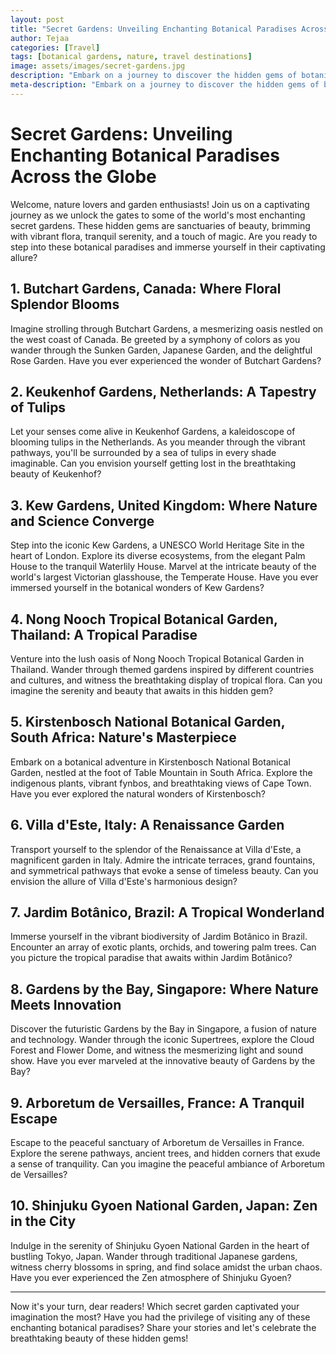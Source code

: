 ```yaml
---
layout: post
title: "Secret Gardens: Unveiling Enchanting Botanical Paradises Across the Globe"
author: Tejaa
categories: [Travel]
tags: [botanical gardens, nature, travel destinations]
image: assets/images/secret-gardens.jpg
description: "Embark on a journey to discover the hidden gems of botanical paradises around the world. Explore enchanting secret gardens filled with colorful blooms, peaceful serenity, and awe-inspiring natural beauty."
meta-description: "Embark on a journey to discover the hidden gems of botanical paradises around the world. Explore enchanting secret gardens filled with colorful blooms, peaceful serenity, and awe-inspiring natural beauty."
---
```


# Secret Gardens: Unveiling Enchanting Botanical Paradises Across the Globe

Welcome, nature lovers and garden enthusiasts! Join us on a captivating journey as we unlock the gates to some of the world's most enchanting secret gardens. These hidden gems are sanctuaries of beauty, brimming with vibrant flora, tranquil serenity, and a touch of magic. Are you ready to step into these botanical paradises and immerse yourself in their captivating allure?

## 1. Butchart Gardens, Canada: Where Floral Splendor Blooms

Imagine strolling through Butchart Gardens, a mesmerizing oasis nestled on the west coast of Canada. Be greeted by a symphony of colors as you wander through the Sunken Garden, Japanese Garden, and the delightful Rose Garden. Have you ever experienced the wonder of Butchart Gardens?

## 2. Keukenhof Gardens, Netherlands: A Tapestry of Tulips

Let your senses come alive in Keukenhof Gardens, a kaleidoscope of blooming tulips in the Netherlands. As you meander through the vibrant pathways, you'll be surrounded by a sea of tulips in every shade imaginable. Can you envision yourself getting lost in the breathtaking beauty of Keukenhof?

## 3. Kew Gardens, United Kingdom: Where Nature and Science Converge

Step into the iconic Kew Gardens, a UNESCO World Heritage Site in the heart of London. Explore its diverse ecosystems, from the elegant Palm House to the tranquil Waterlily House. Marvel at the intricate beauty of the world's largest Victorian glasshouse, the Temperate House. Have you ever immersed yourself in the botanical wonders of Kew Gardens?

## 4. Nong Nooch Tropical Botanical Garden, Thailand: A Tropical Paradise

Venture into the lush oasis of Nong Nooch Tropical Botanical Garden in Thailand. Wander through themed gardens inspired by different countries and cultures, and witness the breathtaking display of tropical flora. Can you imagine the serenity and beauty that awaits in this hidden gem?

## 5. Kirstenbosch National Botanical Garden, South Africa: Nature's Masterpiece

Embark on a botanical adventure in Kirstenbosch National Botanical Garden, nestled at the foot of Table Mountain in South Africa. Explore the indigenous plants, vibrant fynbos, and breathtaking views of Cape Town. Have you ever explored the natural wonders of Kirstenbosch?

## 6. Villa d'Este, Italy: A Renaissance Garden

Transport yourself to the splendor of the Renaissance at Villa d'Este, a magnificent garden in Italy. Admire the intricate terraces, grand fountains, and symmetrical pathways that evoke a sense of timeless beauty. Can you envision the allure of Villa d'Este's harmonious design?

## 7. Jardim Botânico, Brazil: A Tropical Wonderland

Immerse yourself in the vibrant biodiversity of Jardim Botânico in Brazil. Encounter an array of exotic plants, orchids, and towering palm trees. Can you picture the tropical paradise that awaits within Jardim Botânico?

## 8. Gardens by the Bay, Singapore: Where Nature Meets Innovation

Discover the futuristic Gardens by the Bay in Singapore, a fusion of nature and technology. Wander through the iconic Supertrees, explore the Cloud Forest and Flower Dome, and witness the mesmerizing light and sound show. Have you ever marveled at the innovative beauty of Gardens by the Bay?

## 9. Arboretum de Versailles, France: A Tranquil Escape

Escape to the peaceful sanctuary of Arboretum de Versailles in France. Explore the serene pathways, ancient trees, and hidden corners that exude a sense of tranquility. Can you imagine the peaceful ambiance of Arboretum de Versailles?

## 10. Shinjuku Gyoen National Garden, Japan: Zen in the City

Indulge in the serenity of Shinjuku Gyoen National Garden in the heart of bustling Tokyo, Japan. Wander through traditional Japanese gardens, witness cherry blossoms in spring, and find solace amidst the urban chaos. Have you ever experienced the Zen atmosphere of Shinjuku Gyoen?

---

Now it's your turn, dear readers! Which secret garden captivated your imagination the most? Have you had the privilege of visiting any of these enchanting botanical paradises? Share your stories and let's celebrate the breathtaking beauty of these hidden gems!

